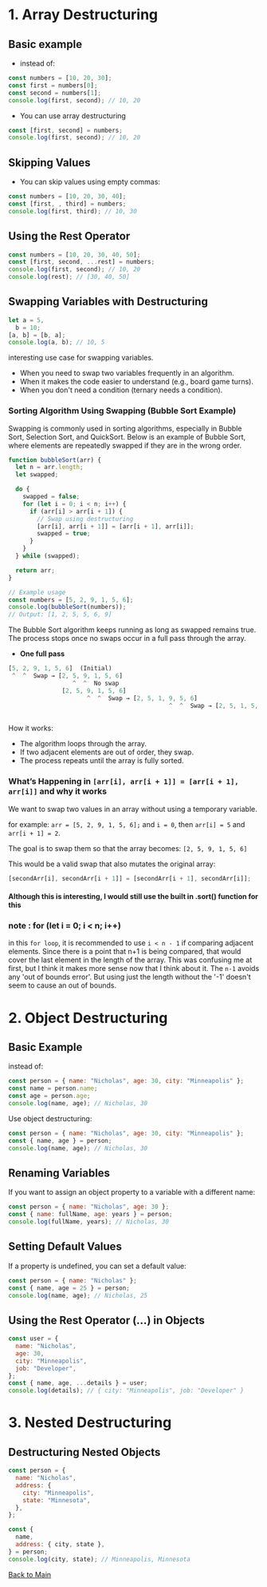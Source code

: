 # 1. Array Destructuring

## Basic example

- instead of:

```js
const numbers = [10, 20, 30];
const first = numbers[0];
const second = numbers[1];
console.log(first, second); // 10, 20
```

- You can use array destructuring

```js
const [first, second] = numbers;
console.log(first, second); // 10, 20
```

## Skipping Values

- You can skip values using empty commas:

```js
const numbers = [10, 20, 30, 40];
const [first, , third] = numbers;
console.log(first, third); // 10, 30
```

## Using the Rest Operator

```js
const numbers = [10, 20, 30, 40, 50];
const [first, second, ...rest] = numbers;
console.log(first, second); // 10, 20
console.log(rest); // [30, 40, 50]
```

## Swapping Variables with Destructuring

```js
let a = 5,
  b = 10;
[a, b] = [b, a];
console.log(a, b); // 10, 5
```

interesting use case for swapping variables.

- When you need to swap two variables frequently in an algorithm.
- When it makes the code easier to understand (e.g., board game turns).
- When you don't need a condition (ternary needs a condition).

### Sorting Algorithm Using Swapping (Bubble Sort Example)

Swapping is commonly used in sorting algorithms, especially in Bubble Sort, Selection Sort, and QuickSort. Below is an example of Bubble Sort, where elements are repeatedly swapped if they are in the wrong order.

```js
function bubbleSort(arr) {
  let n = arr.length;
  let swapped;

  do {
    swapped = false;
    for (let i = 0; i < n; i++) {
      if (arr[i] > arr[i + 1]) {
        // Swap using destructuring
        [arr[i], arr[i + 1]] = [arr[i + 1], arr[i]];
        swapped = true;
      }
    }
  } while (swapped);

  return arr;
}

// Example usage
const numbers = [5, 2, 9, 1, 5, 6];
console.log(bubbleSort(numbers));
// Output: [1, 2, 5, 5, 6, 9]
```

The Bubble Sort algorithm keeps running as long as swapped remains true. The process stops once no swaps occur in a full pass through the array.

- **One full pass**

```js
[5, 2, 9, 1, 5, 6]  (Initial)
 ^  ^  Swap → [2, 5, 9, 1, 5, 6]
                  ^  ^  No swap
               [2, 5, 9, 1, 5, 6]
                      ^  ^  Swap → [2, 5, 1, 9, 5, 6]
                                             ^  ^  Swap → [2, 5, 1, 5, 9, 6]
                                                                       ^  ^  Swap → [2, 5, 1, 5, 6, 9]
```

How it works:

- The algorithm loops through the array.
- If two adjacent elements are out of order, they swap.
- The process repeats until the array is fully sorted.

### What’s Happening in `[arr[i], arr[i + 1]] = [arr[i + 1], arr[i]]` and why it works

We want to swap two values in an array without using a temporary variable.

for example:
`arr = [5, 2, 9, 1, 5, 6];`
and `i = 0`, then `arr[i] = 5` and `arr[i + 1] = 2`.

The goal is to swap them so that the array becomes:
`[2, 5, 9, 1, 5, 6]`

This would be a valid swap that also mutates the original array:

```js
[secondArr[i], secondArr[i + 1]] = [secondArr[i + 1], secondArr[i]];
```

#### Although this is interesting, I would still use the built in .sort() function for this

### note : for (let i = 0; i < n; i++)

in this `for loop`, it is recommended to use `i < n - 1` if comparing adjacent elements. Since there is a point that n+1 is being compared, that would cover the last element in the length of the array. This was confusing me at first, but I think it makes more sense now that I think about it. The `n-1` avoids any 'out of bounds error'. But using just the length without the '-1' doesn't seem to cause an out of bounds.

# 2. Object Destructuring

## Basic Example

instead of:

```js
const person = { name: "Nicholas", age: 30, city: "Minneapolis" };
const name = person.name;
const age = person.age;
console.log(name, age); // Nicholas, 30
```

Use object destructuring:

```js
const person = { name: "Nicholas", age: 30, city: "Minneapolis" };
const { name, age } = person;
console.log(name, age); // Nicholas, 30
```

## Renaming Variables

If you want to assign an object property to a variable with a different name:

```js
const person = { name: "Nicholas", age: 30 };
const { name: fullName, age: years } = person;
console.log(fullName, years); // Nicholas, 30
```

## Setting Default Values

If a property is undefined, you can set a default value:

```js
const person = { name: "Nicholas" };
const { name, age = 25 } = person;
console.log(name, age); // Nicholas, 25
```

## Using the Rest Operator (...) in Objects

```js
const user = {
  name: "Nicholas",
  age: 30,
  city: "Minneapolis",
  job: "Developer",
};
const { name, age, ...details } = user;
console.log(details); // { city: "Minneapolis", job: "Developer" }
```

# 3. Nested Destructuring

## Destructuring Nested Objects

```js
const person = {
  name: "Nicholas",
  address: {
    city: "Minneapolis",
    state: "Minnesota",
  },
};

const {
  name,
  address: { city, state },
} = person;
console.log(city, state); // Minneapolis, Minnesota
```




[Back to Main](readme.md)
